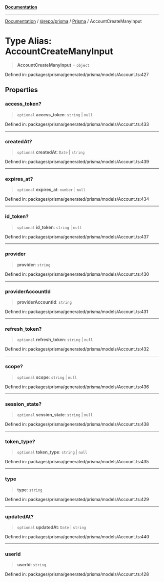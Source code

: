 [**Documentation**](../../../../../README.md)

***

[Documentation](../../../../../README.md) / [@repo/prisma](../../../README.md) / [Prisma](../README.md) / AccountCreateManyInput

# Type Alias: AccountCreateManyInput

> **AccountCreateManyInput** = `object`

Defined in: packages/prisma/generated/prisma/models/Account.ts:427

## Properties

### access\_token?

> `optional` **access\_token**: `string` \| `null`

Defined in: packages/prisma/generated/prisma/models/Account.ts:433

***

### createdAt?

> `optional` **createdAt**: `Date` \| `string`

Defined in: packages/prisma/generated/prisma/models/Account.ts:439

***

### expires\_at?

> `optional` **expires\_at**: `number` \| `null`

Defined in: packages/prisma/generated/prisma/models/Account.ts:434

***

### id\_token?

> `optional` **id\_token**: `string` \| `null`

Defined in: packages/prisma/generated/prisma/models/Account.ts:437

***

### provider

> **provider**: `string`

Defined in: packages/prisma/generated/prisma/models/Account.ts:430

***

### providerAccountId

> **providerAccountId**: `string`

Defined in: packages/prisma/generated/prisma/models/Account.ts:431

***

### refresh\_token?

> `optional` **refresh\_token**: `string` \| `null`

Defined in: packages/prisma/generated/prisma/models/Account.ts:432

***

### scope?

> `optional` **scope**: `string` \| `null`

Defined in: packages/prisma/generated/prisma/models/Account.ts:436

***

### session\_state?

> `optional` **session\_state**: `string` \| `null`

Defined in: packages/prisma/generated/prisma/models/Account.ts:438

***

### token\_type?

> `optional` **token\_type**: `string` \| `null`

Defined in: packages/prisma/generated/prisma/models/Account.ts:435

***

### type

> **type**: `string`

Defined in: packages/prisma/generated/prisma/models/Account.ts:429

***

### updatedAt?

> `optional` **updatedAt**: `Date` \| `string`

Defined in: packages/prisma/generated/prisma/models/Account.ts:440

***

### userId

> **userId**: `string`

Defined in: packages/prisma/generated/prisma/models/Account.ts:428
